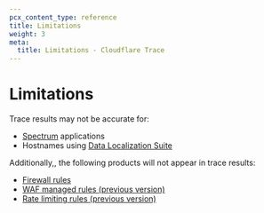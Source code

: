 ```yaml
---
pcx_content_type: reference
title: Limitations
weight: 3
meta:
  title: Limitations - Cloudflare Trace
---
```


# Limitations

Trace results may not be accurate for:

* [Spectrum](/spectrum/) applications
* Hostnames using [Data Localization Suite](/data-localization/)

Additionally,, the following products will not appear in trace results:

* [Firewall rules](/firewall/)
* [WAF managed rules (previous version)](/waf/reference/legacy/old-waf-managed-rules/)
* [Rate limiting rules (previous version)](/waf/reference/legacy/old-rate-limiting/)